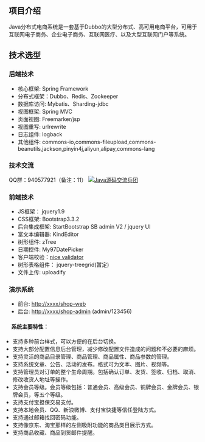 项目介绍
---

 Java分布式电商系统是一套基于Dubbo的大型分布式、高可用电商平台，可用于互联网电子商务、企业电子商务、互联网医疗、以及大型互联网门户等系统。
   
## 技术选型
### 后端技术
* 核心框架: Spring Framework
* 分布式框架：Dubbo、Redis、Zookeeper
* 数据库访问: Mybatis、Sharding-jdbc
* 视图框架: Spring MVC
* 页面视图: Freemarker/jsp
* 视图重写: urlrewrite
* 日志组件: logback
* 其他组件: commons-io,commons-fileupload,commons-beanutils,jackson,pinyin4j,aliyun,alipay,commons-lang
### 技术交流
QQ群：940577921（备注：11）
<a target="_blank" href="//shang.qq.com/wpa/qunwpa?idkey=1c0d93672d39f851223d8ca833ea764d809c3bd15000acb1052d65d89ceeb3e3"><img border="0" src="//pub.idqqimg.com/wpa/images/group.png" alt="Java源码交流兵团" title="Java源码交流兵团"></a>

### 前端技术
* JS框架： jquery1.9
* CSS框架: Bootstrap3.3.2
* 后台集成框架: StartBootstrap SB admin V2 / jquery UI
* 富文本编辑器: KindEditor
* 树形组件: zTree
* 日期控件: My97DatePicker
* 客户端校验：[nice validator](http://niceue.com/validator/)
* 树形表格组件： jquery-treegrid(暂定)
* 文件上传: uploadify

### 演示系统
* 前台: [http://xxxx/shop-web](http://xxx/shop-web)
* 后台: [http://xxxx/shop-admin](http://xxxx/shop-admin) (admin/123456)





<div>
    				<h4 style="font-weight: 400px;"><span class="glyphicon glyphicon-info-sign"></span>&nbsp;&nbsp;系统主要特性：</h4>
					<ul style="margin-left: 0px;-webkit-padding-start: 10px;">
						<li class="tlshop_item "><span>支持多种前台样式，可以方便的在后台切换。</span></li>
						<li class="tlshop_item "><span>支持大部分配置信息后台管理，减少修改配置文件造成的问题和不必要的麻烦。</span></li>
						<li class="tlshop_item "><span>支持灵活的商品目录管理、商品管理、商品属性、商品参数的管理。</span></li>
						<li class="tlshop_item "><span>支持系统文章、公告、活动的发布。格式可为文本、图片、视频等。</span></li>
						<li class="tlshop_item "><span>支持管理员对订单的整个生命周期。包括确认订单、发货、签收、归档、取消、修改收货人地址等操作。</span></li>
						<li class="tlshop_item "><span>支持会员等级。会员等级包括：普通会员、高级会员、铜牌会员、金牌会员、银牌会员，等五个等级。</span></li>
						<li class="tlshop_item "><span>支持支付宝担保交易支付。</span></li>
						<li class="tlshop_item "><span>支持本地会员、QQ、新浪微博、支付宝快捷等信任登陆方式。</span></li>
						<li class="tlshop_item "><span>支持通过邮箱找回密码功能。</span></li>
						<li class="tlshop_item "><span>支持像京东、淘宝那样的左侧吸附功能的商品类目展示方式。</span></li>
						<li class="tlshop_item "><span>支持商品收藏、商品到货邮件提醒。</span></li>
					</ul>			

</div>

